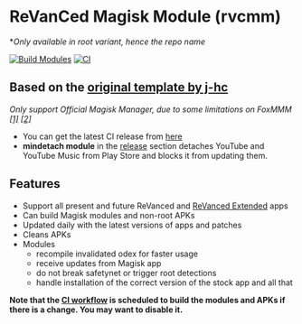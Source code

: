 # ReVanCed Magisk Module (rvcmm)

**Only available in root variant, hence the repo name*

[![Build Modules](../../actions/workflows/build.yml/badge.svg)](../../actions/workflows/build.yml)
[![CI](../../actions/workflows/ci.yml/badge.svg?event=schedule)](../../actions/workflows/ci.yml)

## Based on the [original template by j-hc](https://github.com/j-hc/revanced-magisk-module)

*Only support Official Magisk Manager, due to some limitations on FoxMMM [[1]](https://github.com/j-hc/revanced-magisk-module/issues/55) [[2]](scripts/customize.sh#L70)*

* You can get the latest CI release from [here](../../releases)
* __mindetach module__ in the [release](../../releases) section detaches YouTube and YouTube Music from Play Store and blocks it from updating them.

## Features

* Support all present and future ReVanced and [ReVanced Extended](https://github.com//inotia00/revanced-patches) apps
* Can build Magisk modules and non-root APKs
* Updated daily with the latest versions of apps and patches
* Cleans APKs
* Modules
  * recompile invalidated odex for faster usage
  * receive updates from Magisk app
  * do not break safetynet or trigger root detections
  * handle installation of the correct version of the stock app and all that

__Note that the [CI workflow](../../actions/workflows/ci.yml) is scheduled to build the modules and APKs if there is a change. You may want to disable it.__
